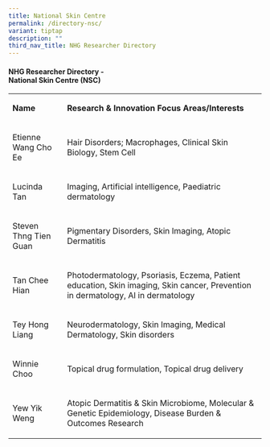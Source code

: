 ```yaml
---
title: National Skin Centre
permalink: /directory-nsc/
variant: tiptap
description: ""
third_nav_title: NHG Researcher Directory
---
```

<h4><strong>NHG Researcher Directory -<br>National Skin Centre (NSC)</strong></h4>
<p></p>
<table style="minWidth: 50px">
<colgroup>
<col>
<col>
</colgroup>
<tbody>
<tr>
<td rowspan="1" colspan="1">
<p><strong>Name</strong>
</p>
</td>
<td rowspan="1" colspan="1">
<p><strong>Research&nbsp;&amp; Innovation&nbsp;Focus Areas/Interests</strong>
</p>
</td>
</tr>
<tr>
<td rowspan="1" colspan="1">
<p>Etienne Wang Cho Ee</p>
</td>
<td rowspan="1" colspan="1">
<p>Hair Disorders; Macrophages, Clinical Skin Biology, Stem Cell</p>
</td>
</tr>
<tr>
<td rowspan="1" colspan="1">
<p>Lucinda Tan&nbsp;</p>
</td>
<td rowspan="1" colspan="1">
<p>Imaging, Artificial intelligence, Paediatric dermatology</p>
</td>
</tr>
<tr>
<td rowspan="1" colspan="1">
<p>Steven Thng Tien Guan</p>
</td>
<td rowspan="1" colspan="1">
<p>Pigmentary Disorders, Skin Imaging, Atopic Dermatitis</p>
</td>
</tr>
<tr>
<td rowspan="1" colspan="1">
<p>Tan Chee Hian</p>
</td>
<td rowspan="1" colspan="1">
<p>Photodermatology, Psoriasis, Eczema, Patient education, Skin imaging,
Skin cancer, Prevention in dermatology, AI in dermatology</p>
</td>
</tr>
<tr>
<td rowspan="1" colspan="1">
<p>Tey Hong Liang</p>
</td>
<td rowspan="1" colspan="1">
<p>Neurodermatology, Skin Imaging, Medical Dermatology, Skin disorders</p>
</td>
</tr>
<tr>
<td rowspan="1" colspan="1">
<p>Winnie Choo</p>
</td>
<td rowspan="1" colspan="1">
<p>Topical drug formulation, Topical drug delivery</p>
</td>
</tr>
<tr>
<td rowspan="1" colspan="1">
<p>Yew Yik Weng</p>
</td>
<td rowspan="1" colspan="1">
<p>Atopic Dermatitis &amp; Skin Microbiome, Molecular &amp; Genetic Epidemiology,
Disease Burden &amp; Outcomes Research</p>
</td>
</tr>
</tbody>
</table>
<p></p>